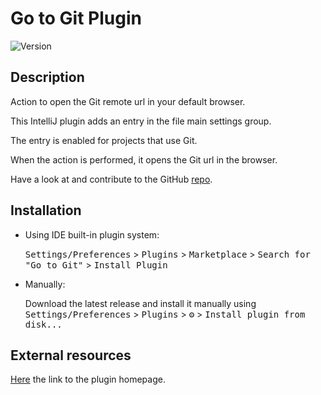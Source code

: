 # Go to Git Plugin

![Version](https://img.shields.io/jetbrains/plugin/v/com.mirkoalicastro.gotogit)

## Description

<!-- Plugin description -->
Action to open the Git remote url in your default browser.

This IntelliJ plugin adds an entry in the file main settings group.

The entry is enabled for projects that use Git.

When the action is performed, it opens the Git url in the browser.

Have a look at and contribute to the GitHub [repo](https://github.com/mirkoalicastro/go-to-git-plugin).
<!-- Plugin description end -->

## Installation

- Using IDE built-in plugin system:
  
  <kbd>Settings/Preferences</kbd> > <kbd>Plugins</kbd> > <kbd>Marketplace</kbd> > <kbd>Search for "Go to Git"</kbd> >
  <kbd>Install Plugin</kbd>
  
- Manually:
  
  Download the latest release and install it manually using
  <kbd>Settings/Preferences</kbd> > <kbd>Plugins</kbd> > <kbd>⚙️</kbd> > <kbd>Install plugin from disk...</kbd>

## External resources

[Here]() the link to the plugin homepage.
